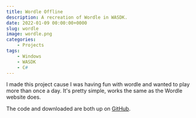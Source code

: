 ```yaml
---
title: Wordle Offline
description: A recreation of Wordle in WASDK.
date: 2022-01-09 00:00:00+0000
slug: wordle
image: wordle.png
categories:
    - Projects
tags:
    - Windows
    - WASDK
    - C#
---
```


I made this project cause I was having fun with wordle and wanted to play more than once a day. It's pretty simple, works the same as the Wordle website does.

The code and downloaded are both up on [GitHub](https://github.com/EpsiRho/Wordle-Offline).
